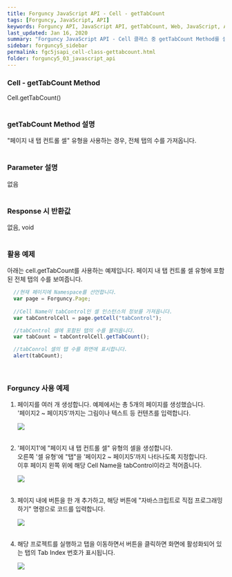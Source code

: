 ```yaml
---
title: Forguncy JavaScript API - Cell - getTabCount
tags: [Forguncy, JavaScript, API]
keywords: Forguncy API, JavaScript API, getTabCount, Web, JavaScript, API
last_updated: Jan 16, 2020
summary: "Forguncy JavaScript API - Cell 클래스 중 getTabCount Method를 설명합니다."
sidebar: forguncy5_sidebar
permalink: fgc5jsapi_cell-class-gettabcount.html
folder: forguncy5_03_javascript_api
---
```


### Cell - getTabCount Method
Cell.getTabCount()
<br /><br />

### getTabCount Method 설명
"페이지 내 탭 컨트롤 셀" 유형을 사용하는 경우, 전체 탭의 수를 가져옵니다.
<br /><br />

### Parameter 설명
없음
<br /><br />

### Response 시 반환값
없음, void
<br /><br />

### 활용 예제
아래는 cell.getTabCount를 사용하는 예제입니다. 페이지 내 탭 컨트롤 셀 유형에 포함된 전체 탭의 수를 보여줍니다.
<br />

~~~javascript
  //현재 페이지에 Namespace를 선언합니다.
  var page = Forguncy.Page;
  
  //Cell Name이 tabControl인 셀 인스턴스의 정보를 가져옵니다.
  var tabControlCell = page.getCell("tabControl");

  //tabControl 셀에 포함된 탭의 수를 불러옵니다.
  var tabCount = tabControlCell.getTabCount();

  //tabConrol 셀의 탭 수를 화면에 표시합니다.
  alert(tabCount);
~~~

<br />

### Forguncy 사용 예제

1. 페이지를 여러 개 생성합니다. 예제에서는 총 5개의 페이지를 생성했습니다.<br />
    '페이지2 ~ 페이지5'까지는 그림이나 텍스트 등 컨텐츠를 입력합니다. 

    ![]({{site.url}}/images/forguncy5/ex-ss_cell-getactivetabindex01.png)
    <br /><br />

2. '페이지1'에 "페이지 내 탭 컨트롤 셀" 유형의 셀을 생성합니다. <br />
    오른쪽 '셀 유형'에 "탭"을 '페이지2 ~ 페이지5'까지 나타나도록 지정합니다.<br />
    이후 페이지 왼쪽 위에 해당 Cell Name을 tabControl이라고 적어줍니다.

    ![]({{site.url}}/images/forguncy5/ex-ss_cell-getactivetabindex02.png)
    <br /><br />

3. 페이지 내에 버튼을 한 개 추가하고, 해당 버튼에 "자바스크립트로 직접 프로그래밍하기" 명령으로 코드를 입력합니다.

    ![]({{site.url}}/images/forguncy5/ex-ss_cell-gettabcount03.png)
    <br /><br />
    
4. 해당 프로젝트를 실행하고 탭을 이동하면서 버튼을 클릭하면 화면에 활성화되어 있는 탭의 Tab Index 번호가 표시됩니다.

    ![]({{site.url}}/images/forguncy5/ex-ss_cell-gettabcount04.gif)

<br /><br />
